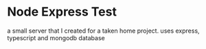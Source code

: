 # Node Express Test

a small server that I created for a taken home project. uses express, typescript and mongodb database
